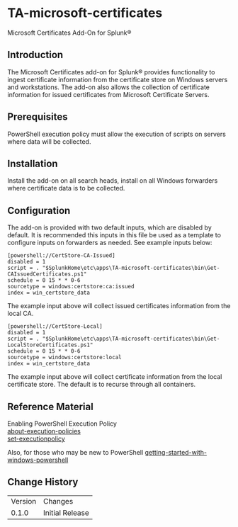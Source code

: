 # TA-microsoft-certificates
 Microsoft Certificates Add-On for Splunk®

## Introduction
The Microsoft Certificates add-on for Splunk® provides functionality to ingest certificate information from the certificate store on Windows servers and workstations. The add-on also allows the collection of certificate information for issued certificates from Microsoft Certificate Servers.  

## Prerequisites
PowerShell execution policy must allow the execution of scripts on servers where data will be collected.


## Installation
Install the add-on on all search heads, install on all Windows forwarders where certificate data is to be collected. 


## Configuration
The add-on is provided with two default inputs, which are disabled by default. It is recommended this inputs in this file be used as a template to configure inputs on forwarders as needed. See example inputs below:


`` [powershell://CertStore-CA-Issued] ``<br>
`` disabled = 1 ``<br>
`` script = . "$SplunkHome\etc\apps\TA-microsoft-certificates\bin\Get-CAIssuedCertificates.ps1" ``<br>
`` schedule = 0 15 * * 0-6 ``<br>
`` sourcetype = windows:certstore:ca:issued ``<br>
`` index = win_certstore_data ``<br>

The example input above will collect issued certificates information from the local CA.



``[powershell://CertStore-Local] ``<br>
``disabled = 1 ``<br>
``script = . "$SplunkHome\etc\apps\TA-microsoft-certificates\bin\Get-LocalStoreCertificates.ps1" ``<br>
``schedule = 0 15 * * 0-6 ``<br>
``sourcetype = windows:certstore:local ``<br>
``index = win_certstore_data ``<br>

The example input above will collect certificate information from the local certificate store. The default is to recurse through all containers.




## Reference Material

Enabling PowerShell Execution Policy<br>
[about-execution-policies](https://docs.microsoft.com/en-us/powershell/module/microsoft.powershell.core/about/about_execution_policies?view=powershell-6)<br>
[set-executionpolicy](https://docs.microsoft.com/en-us/powershell/module/microsoft.powershell.security/set-executionpolicy?view=powershell-6)

Also, for those who may be new to PowerShell
[getting-started-with-windows-powershell](https://docs.microsoft.com/en-us/powershell/scripting/getting-started/getting-started-with-windows-powershell?view=powershell-6)



## Change History
<table>
<tr><td>Version</td><td>Changes</td></tr>

<tr><td>0.1.0</td>
<td>Initial Release
</td></tr>

</table>


